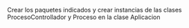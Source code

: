 Crear los paquetes indicados y crear instancias de las clases ProcesoControllador y Proceso en la clase Aplicacion

<img url = "https://github.com/jgomezz/Mod1_Lab03_ejercicios/blob/master/src/pe/edu/tecsup/_01/paquetes/ejercicio/ejercicio-01.png" />